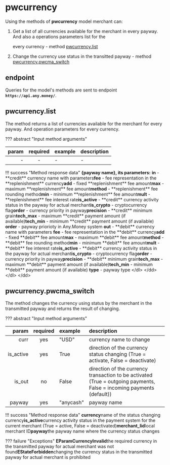 # pwcurrency

Using the methods of **pwcurrency** model merchant can:

1. Get a list of all currencies available for the merchant in every payway. And also a operations parameters list for the 

   every currency - method [pwcurrency.list](pwcurrency.md#pwcurrency_list)

2. Change the currency use status in the transitted payway - method [pwcurrency.pwcma\_switch](pwcurrency.md#pwcurrency_pwcma_switch)

## endpoint

Queries for the model's methods are sent to endpoint **`https://api.any.money/`**.

## pwcurrency.list

The method returns a list of currencies available for the merchant for every payway. And operation parameters for every currency.

??? abstract "Input method arguments"

| param | required | example | description |
| ---: | :---: | :--- | :--- |
| - | - | - | - |

!!! success "Method response data" **{payway name}, its parameters:** **in** - \*\*credit\*\* currency name with parameters**fee** - fee representation in the \*\*replenishment\*\* currency**add** - fixed \*\*replenishment\*\* fee amount**max** - maximum \*\*replenishment\*\* fee amount**method** - \*\*replenishment\*\* fee rounding method**min** - minimum \*\*replenishment\*\* fee amount**mult** - \*\*replenishment\*\* fee interest rate**is\_active** - \*\*credit\*\* currency activity status in the payway for actual merchant**is\_crypto** - cryptocurrency flag**order** - currency priority in payway**precision** - \*\*credit\*\* minimum grain**tech\_max** - maximum \*\*credit\*\* payment amount \(if available\)**tech\_min** - minimum \*\*credit\*\* payment amount \(if available\) **order** - payway priorioty in Any.Money system **out** - \*\*debit\*\* currency name with parameters **fee** - fee representation in the \*\*debit\*\* currency**add** - fixed \*\*debit\*\* fee amount**max** - maximum \*\*debit\*\* fee amount**method** - \*\*debit\*\* fee rounding method**min** - minimum \*\*debit\*\* fee amount**mult** - \*\*debit\*\* fee interest rate**is\_active** - \*\*debit\*\* currency activity status in the payway for actual merchant**is\_crypto** - cryptocurrency flag**order** - currency priority in payway**precision** - \*\*debit\*\* minimum grain**tech\_max** - maximum \*\*debit\*\* payment amount \(if available\)**tech\_min** - minimum \*\*debit\*\* payment amount \(if available\) **type** - payway type &lt;/dl&gt; &lt;/dd&gt; &lt;/dl&gt; &lt;/dd&gt;

## pwcurrency.pwcma\_switch

The method changes the currency using status by the merchant in the transmitted payway and returns the result of changing.

??? abstract "Input method arguments"

| param | required | example | description |
| ---: | :---: | :--- | :--- |
| curr | yes | "USD" | currency name to change |
| is\_active | yes | True | direction of the currency status changing \(True = activate, False = deactivate\) |
| is\_out | no | False | direction of the currency transaction to be activated \(True = outgoing payments, False = incoming payments \(default\)\) |
| payway | yes | "anycash" | payway name |

!!! success "Method response data" **currency**name of the status changing currency**is\_active**currency activity status in the payment system for the current merchant \(True = active, False = deactivated\)**merchant\_lid**local merchant ID**payway**the payway name where the currency status changes

??? failure "Exceptions" **EParamCurrencyInvalid**the required currency in the transmitted payway for actual merchant was not found**EStateForbidden**changing the currency status in the transmitted payway for actual merchant is prohibited

